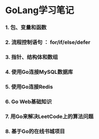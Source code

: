 # GoLang学习笔记

### 1. 包、变量和函数

### 2. 流程控制语句 ： for/if/else/defer

### 3. 指针、结构体和数组

### 4. 使用Go连接MySQL数据库

### 5. 使用Go连接Redis

### 6. Go Web基础知识

### 7. 用Go来解决LeetCode上的算法问题

### 8. 基于Go的在线书城项目
